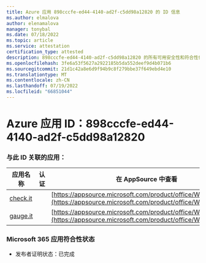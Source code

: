 ```yaml
---
title: Azure 应用 898cccfe-ed44-4140-ad2f-c5dd98a12820 的 ID 信息
ms.author: elmalova
author: elenamalova
manager: tonybal
ms.date: 07/18/2022
ms.topic: article
ms.service: attestation
certification_type: attested
description: 898cccfe-ed44-4140-ad2f-c5dd98a12820 的所有可用安全性和符合性信息。
ms.openlocfilehash: 3fe6a53f5627a2922185b5da552deef9d4b071b6
ms.sourcegitcommit: 21d1c42a8e6d9f94b9c8f279bbe37f649ebd4e10
ms.translationtype: MT
ms.contentlocale: zh-CN
ms.lasthandoff: 07/19/2022
ms.locfileid: "66851044"
---
```

# <a name="azure-app-id-898cccfe-ed44-4140-ad2f-c5dd98a12820"></a>Azure 应用 ID：898cccfe-ed44-4140-ad2f-c5dd98a12820


### <a name="apps-associated-with-this-id"></a>与此 ID 关联的应用：
| **应用名称** | **认证** | **在 AppSource 中查看** |
|--------------|---------------|-----------------------|
| [check.it](../forward/WA200003604.md) |  | [https://appsource.microsoft.com/product/office/WA200003604](https://appsource.microsoft.com/product/office/WA200003604) |
| [gauge.it](../forward/WA200003874.md) |  | [https://appsource.microsoft.com/product/office/WA200003874](https://appsource.microsoft.com/product/office/WA200003874) |

### <a name="microsoft-365-app-compliance-status"></a>Microsoft 365 应用符合性状态
- 发布者证明状态：已完成
